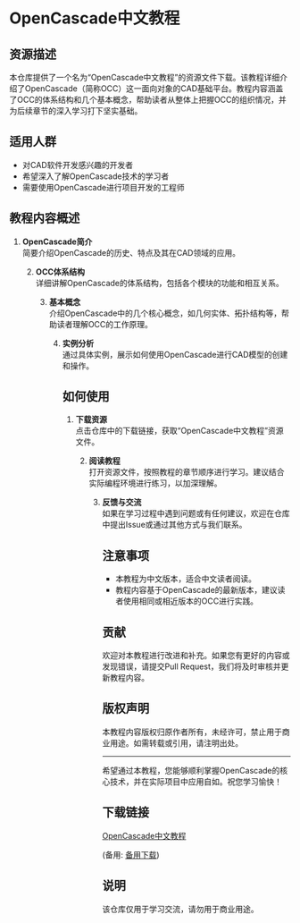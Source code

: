 # OpenCascade中文教程

## 资源描述

本仓库提供了一个名为“OpenCascade中文教程”的资源文件下载。该教程详细介绍了OpenCascade（简称OCC）这一面向对象的CAD基础平台。教程内容涵盖了OCC的体系结构和几个基本概念，帮助读者从整体上把握OCC的组织情况，并为后续章节的深入学习打下坚实基础。

## 适用人群

- 对CAD软件开发感兴趣的开发者
- 希望深入了解OpenCascade技术的学习者
- 需要使用OpenCascade进行项目开发的工程师

## 教程内容概述

1. **OpenCascade简介**  
   简要介绍OpenCascade的历史、特点及其在CAD领域的应用。

   2. **OCC体系结构**  
      详细讲解OpenCascade的体系结构，包括各个模块的功能和相互关系。

      3. **基本概念**  
         介绍OpenCascade中的几个核心概念，如几何实体、拓扑结构等，帮助读者理解OCC的工作原理。

         4. **实例分析**  
            通过具体实例，展示如何使用OpenCascade进行CAD模型的创建和操作。

            ## 如何使用

            1. **下载资源**  
               点击仓库中的下载链接，获取“OpenCascade中文教程”资源文件。

               2. **阅读教程**  
                  打开资源文件，按照教程的章节顺序进行学习。建议结合实际编程环境进行练习，以加深理解。

                  3. **反馈与交流**  
                     如果在学习过程中遇到问题或有任何建议，欢迎在仓库中提出Issue或通过其他方式与我们联系。

                     ## 注意事项

                     - 本教程为中文版本，适合中文读者阅读。
                     - 教程内容基于OpenCascade的最新版本，建议读者使用相同或相近版本的OCC进行实践。

                     ## 贡献

                     欢迎对本教程进行改进和补充。如果您有更好的内容或发现错误，请提交Pull Request，我们将及时审核并更新教程内容。

                     ## 版权声明

                     本教程内容版权归原作者所有，未经许可，禁止用于商业用途。如需转载或引用，请注明出处。

                     ---

                     希望通过本教程，您能够顺利掌握OpenCascade的核心技术，并在实际项目中应用自如。祝您学习愉快！

                     ## 下载链接
                     [OpenCascade中文教程](https://pan.quark.cn/s/2eaa20c8ca9d) 

                     (备用: [备用下载](https://pan.baidu.com/s/1tC88nMUQcm7ZtInT8Z7f9Q?pwd=1234))

                     ## 说明

                     该仓库仅用于学习交流，请勿用于商业用途。
